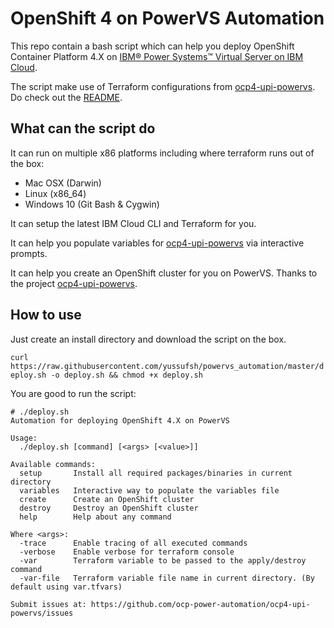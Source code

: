 # OpenShift 4 on PowerVS Automation

This repo contain a bash script which can help you deploy OpenShift Container Platform 4.X on [IBM® Power Systems™ Virtual Server on IBM Cloud](https://www.ibm.com/cloud/power-virtual-server).

The script make use of Terraform configurations from [ocp4-upi-powervs](https://github.com/ocp-power-automation/ocp4-upi-powervs/). Do check out the [README](https://github.com/ocp-power-automation/ocp4-upi-powervs/blob/master/README.md).

## What can the script do

It can run on multiple x86 platforms including where terraform runs out of the box:

- Mac OSX (Darwin)
- Linux (x86_64)
- Windows 10 (Git Bash & Cygwin)

It can setup the latest IBM Cloud CLI and Terraform for you.

It can help you populate variables for [ocp4-upi-powervs](https://github.com/ocp-power-automation/ocp4-upi-powervs/) via interactive prompts.

It can help you create an OpenShift cluster for you on PowerVS. Thanks to the project [ocp4-upi-powervs](https://github.com/ocp-power-automation/ocp4-upi-powervs/).

## How to use

Just create an install directory and download the script on the box.

`curl https://raw.githubusercontent.com/yussufsh/powervs_automation/master/deploy.sh -o deploy.sh && chmod +x deploy.sh`

You are good to run the script:

```
# ./deploy.sh
Automation for deploying OpenShift 4.X on PowerVS

Usage:
  ./deploy.sh [command] [<args> [<value>]]

Available commands:
  setup       Install all required packages/binaries in current directory
  variables   Interactive way to populate the variables file
  create      Create an OpenShift cluster
  destroy     Destroy an OpenShift cluster
  help        Help about any command

Where <args>:
  -trace      Enable tracing of all executed commands
  -verbose    Enable verbose for terraform console
  -var        Terraform variable to be passed to the apply/destroy command
  -var-file   Terraform variable file name in current directory. (By default using var.tfvars)

Submit issues at: https://github.com/ocp-power-automation/ocp4-upi-powervs/issues

```

